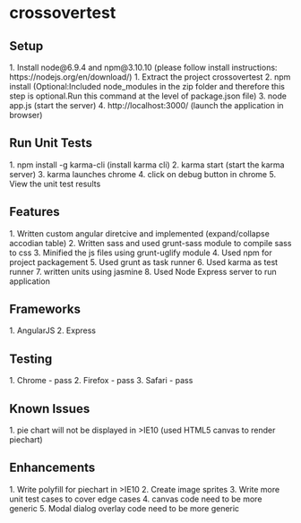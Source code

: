# crossovertest

<h2>Setup</h2>
1. Install node@6.9.4 and npm@3.10.10 (please follow install instructions: https://nodejs.org/en/download/)
1. Extract the project crossovertest
2. npm install (Optional:Included node_modules in the zip folder and therefore this step is optional.Run this command at the level of package.json file)
3. node app.js (start the server)
4. http://localhost:3000/ (launch the application in browser)

<h2>Run Unit Tests</h2>
1. npm install -g karma-cli (install karma cli)
2. karma start (start the karma server)
3. karma launches chrome 
4. click on debug button in chrome
5. View the unit test results

<h2>Features</h2>
1. Written custom angular diretcive and implemented (expand/collapse accodian table)
2. Written sass and used grunt-sass module to compile sass to css
3. Minified the js files using grunt-uglify module
4. Used npm for project packagement
5. Used grunt as task runner
6. Used karma as test runner
7. written units using jasmine
8. Used Node Express server to run application

<h2>Frameworks</h2>
1. AngularJS
2. Express

<h2>Testing</h2>
1. Chrome - pass
2. Firefox - pass
3. Safari - pass

<h2>Known Issues</h2>
1. pie chart will not be displayed in >IE10 (used HTML5 canvas to render piechart)

<h2>Enhancements</h2>
1. Write polyfill for piechart in >IE10
2. Create image sprites
3. Write more unit test cases to cover edge cases
4. canvas code need to be more generic
5. Modal dialog overlay code need to be more generic
